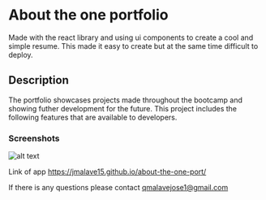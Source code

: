 # About the one portfolio

Made with the react library and using ui components to create a cool and simple resume. This
made it easy to create but at the same time difficult to deploy.

## Description

The portfolio showcases projects made throughout the bootcamp and showing futher development for the future. This project includes the following features that are available to developers.

### Screenshots

![alt text](src/assets/images/Screen-Shot.png)

Link of app https://jmalave15.github.io/about-the-one-port/

If there is any questions please contact qmalavejose1@gmail.com
